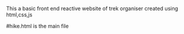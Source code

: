 This a basic front end reactive website of  trek organiser created using html,css,js



#hike.html is the main file 
